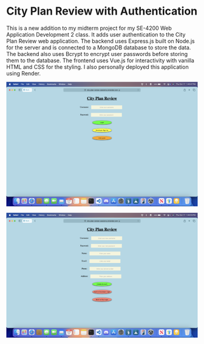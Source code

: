 # City Plan Review with Authentication

This is a new addition to my midterm project for my SE-4200 Web Application Development 2 class. It adds user authentication to the City Plan Review web application. The backend uses Express.js built on Node.js for the server and is connected to a MongoDB database to store the data. The backend also uses Bcrypt to encrypt user passwords before storing them to the database.  The frontend uses Vue.js for interactivity with vanilla HTML and CSS for the styling. I also personally deployed this application using Render.

![Developer Login](developer-login.png)

![Developer Sign Up](developer-sign-up.png)